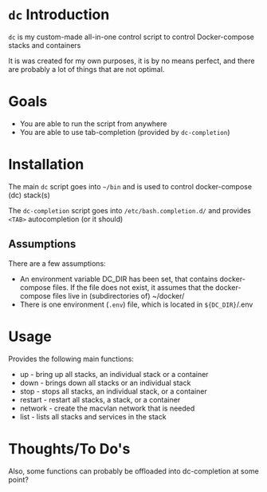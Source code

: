 # `dc` Introduction
`dc` is my custom-made all-in-one control script to control Docker-compose stacks and containers

It is was created for my own purposes, it is by no means perfect, and there are probably a lot of things that are not optimal.

# Goals
- You are able to run the script from anywhere
- You are able to use tab-completion (provided by `dc-completion`)

# Installation
The main `dc` script goes into `~/bin` and is used to control docker-compose (dc) stack(s)

The `dc-completion` script goes into `/etc/bash.completion.d/` and provides `<TAB>` autocompletion (or it should)

## Assumptions
There are a few assumptions:
- An environment variable DC_DIR has been set, that contains docker-compose files. If the file does not exist, it assumes that the docker-compose files live in (subdirectories of) ~/docker/
- There is one environment (`.env`) file, which is located in `${DC_DIR}`/.env

# Usage
Provides the following main functions:
- up      - bring up all stacks, an individual stack or a container
- down    - brings down all stacks or an individual stack
- stop    - stops all stacks, an individual stack, or a container
- restart - restart all stacks, a stack, or a container
- network - create the macvlan network that is needed
- list    - lists all stacks and services in the stack

# Thoughts/To Do's
Also, some functions can probably be offloaded into dc-completion at some point?